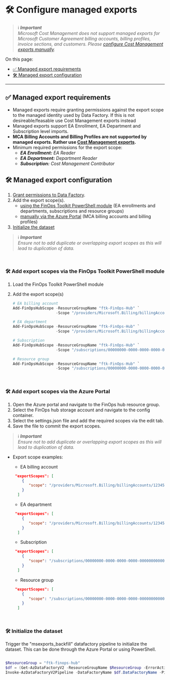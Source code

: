 # 🛠️ Configure managed exports

> ℹ️ _**Important**<br>Microsoft Cost Management does not support managed exports for Microsoft Customer Agreement billing accounts, billing profiles, invoice sections, and customers. Please [configure Cost Management exports manually](./configure-scopes.md#️-configure-cost-management-exports-manually)._

On this page:

- [✅ Managed export requirements](#-managed-export-requirements)
- [🛠️ Managed export configuration](#️-managed-export-configuration)

---

## ✅ Managed export requirements

- Managed exports require granting permissions against the export scope to the managed identity used by Data Factory.  If this is not desireable/feasable use Cost Management exports instead
- Managed exports support EA Enrollment, EA Department and Subscription level imports.
- **MCA Billing Accounts and Billing Profiles are not supported by managed exports.  Rather use [Cost Management exports](./configure-scopes.md#️-configure-cost-management-exports-manually).**
- Minimum required permissions for the export scope:
  - _**EA Enrollment:** EA Reader_
  - _**EA Department:** Department Reader_
  - _**Subscription:** Cost Management Contributor_
  
## 🛠️ Managed export configuration

1. [Grant permissions to Data Factory](./Configure-permissions.md).
2. Add the export scope(s).
   - [using the FinOps Toolkit PowerShell module](#🛠️-add-export-scopes-via-the-finops-toolkit-powershell-module) (EA enrollments and departments, subscriptions and resource groups)
   - [manually via the Azure Portal](#🛠️-add-export-scopes-via-the-azure-portal) (MCA billing accounts and billing profiles)
3. [Initialize the dataset](#🛠️-initialize-the-dataset)
  
  > ℹ️ _**Important**<br>Ensure not to add duplicate or overlapping export scopes as this will lead to duplication of data._

<br>

### 🛠️ Add export scopes via the FinOps Toolkit PowerShell module

1. Load the FinOps Toolkit PowerShell module
2. Add the export scope(s)

   ````powershell
   # EA billing account
   Add-FinOpsHubScope -ResourceGroupName "ftk-FinOps-Hub" `
                      -Scope "/providers/Microsoft.Billing/billingAccounts/1234567"

   # EA department
   Add-FinOpsHubScope -ResourceGroupName "ftk-FinOps-Hub" `
                      -Scope "/providers/Microsoft.Billing/billingAccounts/1234567/departments/56789"
   
   # Subscription
   Add-FinOpsHubScope -ResourceGroupName "ftk-FinOps-Hub" `
                      -Scope "/subscriptions/00000000-0000-0000-0000-000000000000"

   # Resource group
   Add-FinOpsHubScope -ResourceGroupName "ftk-FinOps-Hub" `
                      -Scope "/subscriptions/00000000-0000-0000-0000-000000000000/resourceGroups/ftk-finops-hub"
   ````

<br>

### 🛠️ Add export scopes via the Azure Portal

1. Open the Azure portal and navigate to the FinOps hub resource group.
2. Select the FinOps hub storage account and navigate to the config container.
3. Select the settings.json file and add the required scopes via the edit tab.
4. Save the file to commit the export scopes.
  
  > ℹ️ _**Important**<br>Ensure not to add duplicate or overlapping export scopes as this will lead to duplication of data._

- Export scope examples:

  - EA billing account

  ````json
   "exportScopes": [
      {
         "scope": "/providers/Microsoft.Billing/billingAccounts/1234567"
      }
    ]
  ````

  - EA department

  ````json
   "exportScopes": [
      {
         "scope": "/providers/Microsoft.Billing/billingAccounts/1234567/departments/56789"
      }
    ]
  ````

  - Subscription

  ````json
   "exportScopes": [
      {
         "scope": "/subscriptions/00000000-0000-0000-0000-000000000000"
      }
    ]
  ````

  - Resource group

  ````json
   "exportScopes": [
      {
         "scope": "/subscriptions/00000000-0000-0000-0000-000000000000/resourceGroups/ftk-finops-hub"
      }
    ]
  ````

<br>

### 🛠️ Initialize the dataset

Trigger the "msexports_backfill" datafactory pipeline to initialize the dataset.  This can be done through the Azure Portal or using PowerShell.

````powershell

$ResourceGroup = "ftk-finops-hub"
$df = (Get-AzDataFactoryV2 -ResourceGroupName $ResourceGroup -ErrorAction SilentlyContinue)
Invoke-AzDataFactoryV2Pipeline -DataFactoryName $df.DataFactoryName -PipelineName 'msexports_backfill' -ResourceGroupName $ResourceGroup
````
